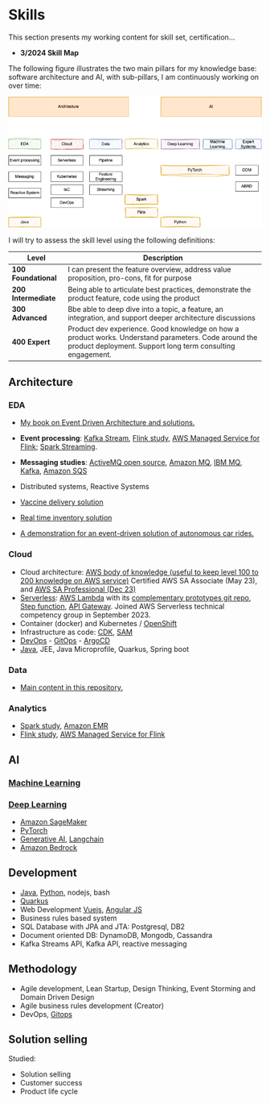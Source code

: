 # Skills

This section presents my working content for skill set, certification...

* **3/2024 Skill Map**

The following figure illustrates the two main pillars for my knowledge base: software architecture and AI, with sub-pillars, I am continuously working on over time:

![](./diagrams/skill-map.drawio.png)

I will try to assess the skill level using the following definitions:

| Level | Description |
| --- | --- |
| **100	Foundational** |	I can present the feature overview, address value proposition, pro-cons, fit for purpose |
| **200	Intermediate** |	Being able to articulate best practices, demonstrate the product feature, code using the product |
| **300	Advanced**	| Bbe able to deep dive into a topic, a feature, an integration, and support deeper architecture discussions |
| **400	Expert** |  Product dev experience. Good knowledge on how a product works. Understand parameters. Code around the product deployment. Support long term consulting engagement. |


## Architecture

### EDA

* [My book on Event Driven Architecture and solutions.](https://jbcodeforce.github.io/eda-studies/)
* **Event processing**: [Kafka Stream](https://jbcodeforce.github.io/eda-studies/techno/kstreams/), [Flink study](https://jbcodeforce.github.io/flink-studies/), [AWS Managed Service for Flink](https://jbcodeforce.github.io/yarfba/kinesis/#managed-service-for-apache-flink); [Spark Streaming](https://jbcodeforce.github.io//spark-studies/dev/streaming/).

* **Messaging studies**: [ActiveMQ open source](https://jbcodeforce.github.io/aws-messaging-study/activemq/), [Amazon MQ](https://jbcodeforce.github.io/aws-messaging-study/amazonmq/), [IBM MQ](https://jbcodeforce.github.io/eda-studies/techno/ibm-mq/), [Kafka](https://jbcodeforce.github.io/kafka-studies/), [Amazon SQS](https://jbcodeforce.github.io/aws-messaging-study/sqs/)
* Distributed systems, Reactive Systems
* [Vaccine delivery solution](https://github.com/jbcodeforce/vaccine-solution-main)
* [Real time inventory solution](https://github.com/jbcodeforce/refarch-eda-item-inventory)
* [A demonstration for an event-driven solution of autonomous car rides.](https://jbcodeforce.github.io/autonomous-car-iac/)

### Cloud

* Cloud architecture: [AWS body of knowledge (useful to keep level 100 to 200 knowledge on AWS service)](https://jbcodeforce.github.io/yarfba/) Certified AWS SA Associate (May 23), and [AWS SA Professional (Dec 23)](https://www.credly.com/earner/earned/share/23fc1d81-d8be-43d3-9be4-b528c132f377)
* [Serverless](https://jbcodeforce.github.io/yarfba/serverless/): [AWS Lambda](https://jbcodeforce.github.io/yarfba/serverless/lambda/) with its [complementary prototypes git repo](https://jbcodeforce.github.io/autonomous-car-mgr/), [Step function](https://jbcodeforce.github.io/yarfba/serverless/stepfct/), [API Gateway](https://jbcodeforce.github.io/yarfba/serverless/apigtw/).  Joined AWS Serverless technical competency group in September 2023.
* Container (docker) and Kubernetes / [OpenShift](https://jbcodeforce.github.io/openshift-studies/)
* Infrastructure as code: [CDK](https://jbcodeforce.github.io/yarfba/coding/cdk/), [SAM](https://jbcodeforce.github.io/yarfba/coding/sam/)
* [DevOps](https://jbcodeforce.github.io/coding/agile/) - [GitOps](https://jbcodeforce.github.io/coding/gitops) - [ArgoCD](https://jbcodeforce.github.io/coding/argocd)
* [Java](https://jbcodeforce.github.io/java/), JEE, Java Microprofile, Quarkus, Spring boot

### Data

* [Main content in this repository.](./data/index.md)

### Analytics

* [Spark study](https://jbcodeforce.github.io/spark-studies/), [Amazon EMR](https://jbcodeforce.github.io/yarfba/analytics/#elastic-mapreduce-emr)
* [Flink study](https://jbcodeforce.github.io/flink-studies/), [AWS Managed Service for Flink](https://jbcodeforce.github.io/yarfba/kinesis/#managed-service-for-apache-flink)

## AI

### [Machine Learning](https://jbcodeforce.github.io/ML-studies/#machine-learning)
### [Deep Learning](https://jbcodeforce.github.io/ML-studies/ml/deep-learning/)

* [Amazon SageMaker](https://jbcodeforce.github.io/yarfba/ai-ml/sagemaker/)
* [PyTorch](https://jbcodeforce.github.io/ML-studies/coding/pytorch/)
* [Generative AI](https://jbcodeforce.github.io/ML-studies/ml/generative-ai/), [Langchain](https://jbcodeforce.github.io/ML-studies/coding/langchain/)
* [Amazon Bedrock](https://jbcodeforce.github.io/yarfba/ai-ml/bedrock/)


## Development

* [Java](https://jbcodeforce.github.io/java), [Python](https://jbcodeforce.github.io/python-code), nodejs, bash
* [Quarkus](https://jbcodeforce.github.io/java/quarkus/)
* Web Development [Vuejs](https://jbcodeforce.github.io/vuejs-studies/), [Angular JS](https://github.com/jbcodeforce/angular-sandbox)
* Business rules based system
* SQL Database with JPA and JTA: Postgresql, DB2
* Document oriented DB: DynamoDB, Mongodb, Cassandra
* Kafka Streams API, Kafka API, reactive messaging

## Methodology

* Agile development, Lean Startup, Design Thinking, Event Storming and Domain Driven Design
* Agile business rules development (Creator)
* DevOps, [Gitops](https://jbcodeforce.github.io/coding/gitops)

## Solution selling

Studied:

* Solution selling
* Customer success
* Product life cycle